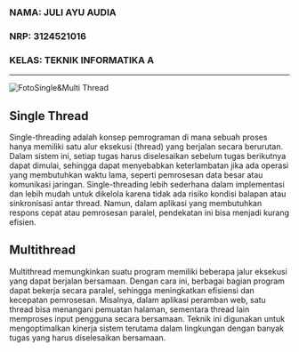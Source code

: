 ### **NAMA: JULI AYU AUDIA** 
### **NRP: 3124521016** 
### **KELAS: TEKNIK INFORMATIKA A**
------

![FotoSingle&Multi Thread](https://github.com/Jujustxr/SisOp-25/blob/main/TUGAS7/WhatsApp%20Image%202025-04-18%20at%2023.24.21_4e6e5092.jpg)

## Single Thread
Single-threading adalah konsep pemrograman di mana sebuah proses hanya memiliki satu alur eksekusi (thread) yang berjalan secara berurutan. Dalam sistem ini, setiap tugas harus diselesaikan sebelum tugas berikutnya dapat dimulai, sehingga dapat menyebabkan keterlambatan jika ada operasi yang membutuhkan waktu lama, seperti pemrosesan data besar atau komunikasi jaringan. Single-threading lebih sederhana dalam implementasi dan lebih mudah untuk dikelola karena tidak ada risiko kondisi balapan atau sinkronisasi antar thread. Namun, dalam aplikasi yang membutuhkan respons cepat atau pemrosesan paralel, pendekatan ini bisa menjadi kurang efisien.

## Multithread
Multithread memungkinkan suatu program memiliki beberapa jalur eksekusi yang dapat berjalan bersamaan. Dengan cara ini, berbagai bagian program dapat bekerja secara paralel, sehingga meningkatkan efisiensi dan kecepatan pemrosesan. Misalnya, dalam aplikasi peramban web, satu thread bisa menangani pemuatan halaman, sementara thread lain memproses input pengguna secara bersamaan. Teknik ini digunakan untuk mengoptimalkan kinerja sistem terutama dalam lingkungan dengan banyak tugas yang harus diselesaikan bersamaan.
